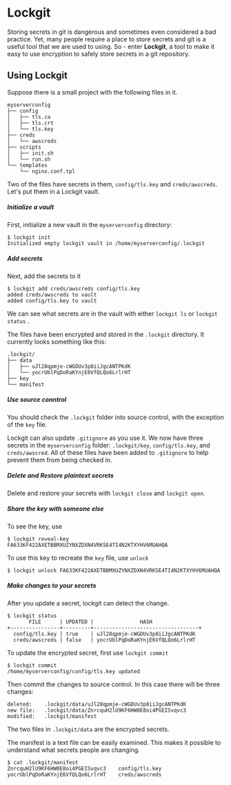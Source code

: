 # Lockgit

Storing secrets in git is dangerous and sometimes even considered a bad practice.
Yet, many people require a place to store secrets and git is a useful tool that we
are used to using. So - enter __Lockgit__, a tool to make it easy to use encryption
to safely store secrets in a git repository.


## Using Lockgit

Suppose there is a small project with the following files in it.  

```
myserverconfig
├── config
│   ├── tls.ca
│   ├── tls.crt
│   └── tls.key
├── creds
│   └── awscreds
├── scripts
│   ├── init.sh
│   └── run.sh
└── templates
    └── nginx.conf.tpl
 ````
 
 Two of the files have secrets in them, `config/tls.key` and `creds/awscreds`.  Let's put
 them in a Lockgit vault.  
 

##### Initialize a vault
First, initialize a new vault in the `myserverconfig` directory:
 
```
$ lockgit init
Initialized empty lockgit vault in /home/myserverconfig/.lockgit
```

##### Add secrets
Next, add the secrets to it

```
$ lockgit add creds/awscreds config/tls.key
added creds/awscreds to vault
added config/tls.key to vault
```
We can see what secrets are in the vault with either `lockgit ls` or `lockgit status` .

The files have been encrypted and stored in the `.lockgit` directory.  It currently looks
something like this:

```
.lockgit/
├── data
│   ├── uJl28qpmje-cWGDUv3p8iiJgcANTPKdK
│   └── yocrUblPqDoRaKYnjE6VfQLQo6LrlrHT
├── key
└── manifest
``` 

##### Use source conntrol
You should check the `.lockgit` folder into source control, with the exception of the `key` file.  

Lockgit can also update `.gitignore` as you use it.  We now have three secrets in
the `myserverconfig` folder: `.lockgit/key`, `config/tls.key`, and `creds/awscred`.
All of these files have been added to `.gitignore` to help prevent them from being
checked in.

##### Delete and Restore plaintext secrets
Delete and restore your secrets with `lockgit close` and `lockgit open`.

##### Share the key with someone else
To see the key, use 
```
$ lockgit reveal-key
FA633KF422AXETBBMXUZYNXZDXN4VRKSE4TI4N2KTXYHV6MUAHQA
```  

To use this key to recreate the `key` file, use `unlock`

```
$ lockgit unlock FA633KF422AXETBBMXUZYNXZDXN4VRKSE4TI4N2KTXYHV6MUAHQA
```

##### Make changes to your secrets
After you update a secret, lockgit can detect the change.
```
$ lockgit status
       FILE      | UPDATED |               HASH
+----------------+---------+----------------------------------+
  config/tls.key | true    | uJl28qpmje-cWGDUv3p8iiJgcANTPKdK
  creds/awscreds | false   | yocrUblPqDoRaKYnjE6VfQLQo6LrlrHT
```

To update the encrypted secret, first use `lockgit commit`
```
$ lockgit commit
/home/myserverconfig/config/tls.key updated
```

Then commit the changes to source control.  In this case there will be three changes:
```
deleted:    .lockgit/data/uJl28qpmje-cWGDUv3p8iiJgcANTPKdK
new file:   .lockgit/data/ZnrcquH2lU9KF6HW0E8oi4PGEISvqvc3
modified:   .lockgit/manifest
```

The two files in `.lockgit/data` are the encrypted secrets.

The manifest is a text file can be easily examined.  This makes it possible to understand what
secrets people are changing.

```
$ cat .lockgit/manifest
ZnrcquH2lU9KF6HW0E8oi4PGEISvqvc3	config/tls.key
yocrUblPqDoRaKYnjE6VfQLQo6LrlrHT	creds/awscreds
```